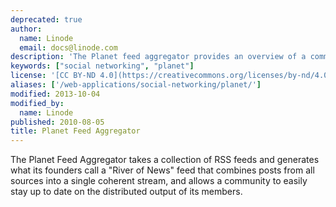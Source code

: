 ```yaml
---
deprecated: true
author:
  name: Linode
  email: docs@linode.com
description: 'The Planet feed aggregator provides an overview of a community by collecting all feeds produced by a community.'
keywords: ["social networking", "planet"]
license: '[CC BY-ND 4.0](https://creativecommons.org/licenses/by-nd/4.0)'
aliases: ['/web-applications/social-networking/planet/']
modified: 2013-10-04
modified_by:
  name: Linode
published: 2010-08-05
title: Planet Feed Aggregator
---
```




The Planet Feed Aggregator takes a collection of RSS feeds and generates what its founders call a "River of News" feed that combines posts from all sources into a single coherent stream, and allows a community to easily stay up to date on the distributed output of its members.



